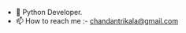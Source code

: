 - 👀 Python Developer.
- 📫 How to reach me :- chandantrikala@gmail.com

<!---
chandandanjo/chandandanjo is a ✨ special ✨ repository because its `README.md` (this file) appears on your GitHub profile.
You can click the Preview link to take a look at your changes.
--->
